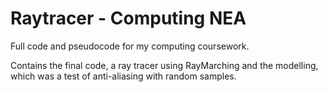 # Raytracer - Computing NEA
Full code and pseudocode for my computing coursework.

Contains the final code, a ray tracer using RayMarching and the modelling, which was a test of anti-aliasing with random samples.
